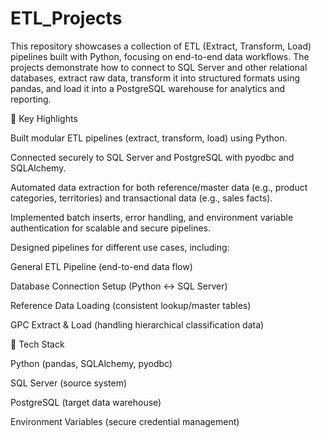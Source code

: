 # ETL_Projects

This repository showcases a collection of ETL (Extract, Transform, Load) pipelines built with Python, focusing on end-to-end data workflows. The projects demonstrate how to connect to SQL Server and other relational databases, extract raw data, transform it into structured formats using pandas, and load it into a PostgreSQL warehouse for analytics and reporting.

🔹 Key Highlights

Built modular ETL pipelines (extract, transform, load) using Python.

Connected securely to SQL Server and PostgreSQL with pyodbc and SQLAlchemy.

Automated data extraction for both reference/master data (e.g., product categories, territories) and transactional data (e.g., sales facts).

Implemented batch inserts, error handling, and environment variable authentication for scalable and secure pipelines.

Designed pipelines for different use cases, including:

General ETL Pipeline (end-to-end data flow)

Database Connection Setup (Python ↔ SQL Server)

Reference Data Loading (consistent lookup/master tables)

GPC Extract & Load (handling hierarchical classification data)

🔹 Tech Stack

Python (pandas, SQLAlchemy, pyodbc)

SQL Server (source system)

PostgreSQL (target data warehouse)

Environment Variables (secure credential management)
